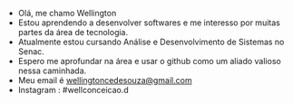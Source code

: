 -  Olá, me chamo Wellington
-  Estou aprendendo a desenvolver softwares e me interesso por muitas partes da área de tecnologia.
-  Atualmente estou cursando Análise e Desenvolvimento de Sistemas no Senac.
-  Espero me aprofundar na área e usar o github como um aliado valioso nessa caminhada.
-  Meu email é wellingtoncedesouza@gmail.com
-  Instagram : #wellconceicao.d 



